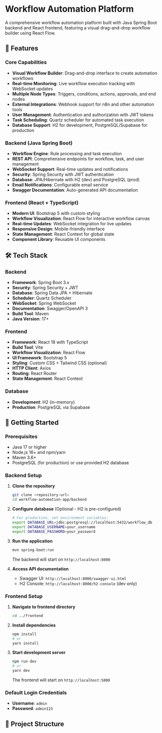 # Workflow Automation Platform

A comprehensive workflow automation platform built with Java Spring Boot backend and React frontend, featuring a visual drag-and-drop workflow builder using React Flow.

## 🚀 Features

### Core Capabilities
- **Visual Workflow Builder**: Drag-and-drop interface to create automation workflows
- **Real-time Monitoring**: Live workflow execution tracking with WebSocket updates
- **Multiple Node Types**: Triggers, conditions, actions, approvals, and end nodes
- **External Integrations**: Webhook support for n8n and other automation tools
- **User Management**: Authentication and authorization with JWT tokens
- **Task Scheduling**: Quartz scheduler for automated task execution
- **Database Support**: H2 for development, PostgreSQL/Supabase for production

### Backend (Java Spring Boot)
- **Workflow Engine**: Rule processing and task execution
- **REST API**: Comprehensive endpoints for workflow, task, and user management
- **WebSocket Support**: Real-time updates and notifications
- **Security**: Spring Security with JWT authentication
- **Database**: JPA/Hibernate with H2 (dev) and PostgreSQL (prod)
- **Email Notifications**: Configurable email service
- **Swagger Documentation**: Auto-generated API documentation

### Frontend (React + TypeScript)
- **Modern UI**: Bootstrap 5 with custom styling
- **Workflow Visualization**: React Flow for interactive workflow canvas
- **Real-time Updates**: WebSocket integration for live updates
- **Responsive Design**: Mobile-friendly interface
- **State Management**: React Context for global state
- **Component Library**: Reusable UI components

## 🛠️ Tech Stack

### Backend
- **Framework**: Spring Boot 3.x
- **Security**: Spring Security + JWT
- **Database**: Spring Data JPA + Hibernate
- **Scheduler**: Quartz Scheduler
- **WebSocket**: Spring WebSocket
- **Documentation**: Swagger/OpenAPI 3
- **Build Tool**: Maven
- **Java Version**: 17+

### Frontend
- **Framework**: React 18 with TypeScript
- **Build Tool**: Vite
- **Workflow Visualization**: React Flow
- **UI Framework**: Bootstrap 5
- **Styling**: Custom CSS + Tailwind CSS (optional)
- **HTTP Client**: Axios
- **Routing**: React Router
- **State Management**: React Context

### Database
- **Development**: H2 (in-memory)
- **Production**: PostgreSQL via Supabase

## 🚦 Getting Started

### Prerequisites
- Java 17 or higher
- Node.js 16+ and npm/yarn
- Maven 3.6+
- PostgreSQL (for production) or use provided H2 database

### Backend Setup

1. **Clone the repository**
   ```bash
   git clone <repository-url>
   cd workflow-automation-app/backend
   ```

2. **Configure database** (Optional - H2 is pre-configured)
   ```bash
   # For production, set environment variables:
   export DATABASE_URL=jdbc:postgresql://localhost:5432/workflow_db
   export DATABASE_USERNAME=your_username
   export DATABASE_PASSWORD=your_password
   ```

3. **Run the application**
   ```bash
   mvn spring-boot:run
   ```

   The backend will start on `http://localhost:8000`

4. **Access API documentation**
   - Swagger UI: `http://localhost:8000/swagger-ui.html`
   - H2 Console: `http://localhost:8000/h2-console` (dev only)

### Frontend Setup

1. **Navigate to frontend directory**
   ```bash
   cd ../frontend
   ```

2. **Install dependencies**
   ```bash
   npm install
   # or
   yarn install
   ```

3. **Start development server**
   ```bash
   npm run dev
   # or
   yarn dev
   ```

   The frontend will start on `http://localhost:5000`

### Default Login Credentials
- **Username**: `admin`
- **Password**: `admin123`

## 📁 Project Structure

